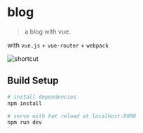 # blog

> a blog with vue.

with `vue.js` + `vue-router` + `webpack`

![shortcut]('http://7xokxd.com1.z0.glb.clouddn.com/example.png')

## Build Setup

``` bash
# install dependencies
npm install

# serve with hot reload at localhost:8080
npm run dev
```
